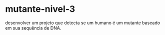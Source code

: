 # mutante-nivel-3
desenvolver um projeto que detecta se um humano é um mutante baseado em sua sequência de DNA.
